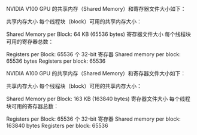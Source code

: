 NVIDIA V100 GPU 的共享内存（Shared Memory）和寄存器文件大小如下：

共享内存大小
每个线程块（block）可用的共享内存大小：

Shared Memory per Block: 64 KB (65536 bytes)
寄存器文件大小
每个线程块可用的寄存器总数：

Registers per Block: 65536 个 32-bit 寄存器
Shared memory per block: 65536 bytes
Registers per block: 65536

NVIDIA A100 GPU 的共享内存（Shared Memory）和寄存器文件大小如下：

共享内存大小
每个线程块（block）可用的共享内存大小：

Shared Memory per Block: 163 KB (163840 bytes)
寄存器文件大小
每个线程块可用的寄存器总数：

Registers per Block: 65536 个 32-bit 寄存器
Shared memory per block: 163840 bytes
Registers per block: 65536